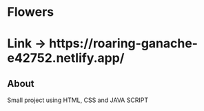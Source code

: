 # Flowers
<h1> Link -> https://roaring-ganache-e42752.netlify.app/ </h1>
<h2>
  About 
</h2>
<p> Small project using HTML, CSS and JAVA SCRIPT</p>

